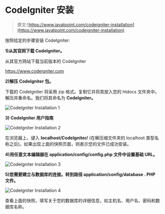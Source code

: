 # CodeIgniter 安装

> 原文:[https://www.javatpoint.com/codeigniter-installation](https://www.javatpoint.com/codeigniter-installation)

按照给定的步骤安装 CodeIgniter:

**1)从其官网下载 CodeIgniter。**

从其官方网站下载当前版本的 CodeIgniter

https://www.codeigniter.com

**2)解压 CodeIgniter 包。**

下载的 CodeIgniter 将采用 zip 格式。复制它并将其放入您的 htdocs 文件夹中。解压并重命名。我们将其命名为 **CodeIgniter。**

![Codelgniter Installation 1](../Images/1dd7c43bed9b6307815a5bc123f8a5f6.png)

**3) CodeIgniter 用户指南**

![Codelgniter Installation 2](../Images/2bb5537762ef0cbee7e4b9ab4825f7fb.png)

在浏览器上，键入 **localhost/CodeIgniter/** (在解压缩文件夹的 localhost 类型名称之后)。如果出现上面的快照页面，则表示您的文件已成功安装。

**4)用任意文本编辑器在 application/config/config.php 文件中设置基础 URL。**

![Codelgniter Installation 3](../Images/ebd1a6f40ea8700ae23e87e9b14a171c.png)

**5)您需要建立与数据库的连接。转到路径 application/config/database . PHP 文件。**

![Codelgniter Installation 4](../Images/dbbe582b02ddbf2460e5eff1a1444155.png)

查看上面的快照，填写关于您的数据库的详细信息，如主机名、用户名、密码和数据库名称。